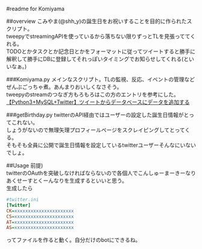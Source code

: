 #readme for Komiyama

##overview
こみやま(@shh_y)の誕生日をお祝いすることを目的に作られたスクリプト。  
tweepyでstreamingAPIを使っているから落ちない限りずっとTLを見張っててくれる。  
TODOとかタスクとか記念日とかをフォーマットに従ってツイートすると勝手に解釈して勝手にDBに登録してそれっぽいタイミングでお知らせしてくれる(といいなぁ。)

###Komiyama.py
メインなスクリプト。TLの監視、反応、イベントの管理などぜんぶごっちゃ煮。あんまりおいしくなさそう。  
tweepyのstreamのつなぎ方もろもろはこの方のエントリを参考にした。  
[【Python3+MySQL+Twitter】ツイートからデータベースにデータを追加する](http://nnsnodnb.hatenablog.jp/entry/python3-mysql-twitter-todo)

###getBirthday.py
twitterのAPI経由ではユーザーの設定した誕生日情報がとってこれない。  
しょうがないので無理矢理プロフィールページをスクレイピングしてとってくる。  
そもそも全員に公開で誕生日情報を設定しているtwitterユーザーそんなにいないでしょ。

##Usage
前提)  
twitterのOAuthを突破しなければならないので各個人でこんしゅーまーきーなりあくせーすとくーんなりを生成するといいと思う。    
生成したら  
```python:twitter.ini
#twitter.ini
[Twitter]
CK=xxxxxxxxxxxxxxxxxxxxxx
CS=xxxxxxxxxxxxxxxxxxxxxx
AT=xxxxxxxxxxxxxxxxxxxxxx
AS=xxxxxxxxxxxxxxxxxxxxxx
```
ってファイルを作ると動く。自分だけのbotにできるね。

